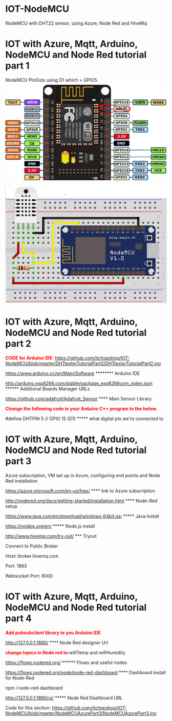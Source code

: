 # IOT-NodeMCU
NodeMCU with DHT22 sensor, using Azure, Node Red and HiveMq

# IOT with Azure, Mqtt, Arduino, NodeMCU and Node Red tutorial part 1

NodeMCU PinOuts using D1 which = GPIO5
![Screenshot](NodeMCUPinOut.PNG)

![Screenshot](NodeMCUDHT22Fritz.PNG)


# IOT with Azure, Mqtt, Arduino, NodeMCU and Node Red tutorial part 2

<b style='color:red'>CODE for Arduino IDE:</b>
https://github.com/itchopshop/IOT-NodeMCU/blob/master/DHTtesterTutorialPart2/DHTtesterTutorialPart2.ino

https://www.arduino.cc/en/Main/Software ******** Arduino IDE

http://arduino.esp8266.com/stable/package_esp8266com_index.json ****** Additional Boards Manager URLs

https://github.com/adafruit/Adafruit_Sensor **** Main Sensor Library

<b style='color:red'>Change the following code in your Arduino C++ program to the below.</b>

#define DHTPIN 5  // GPIO 15 (D1) ***** what digital pin we're connected to


# IOT with Azure, Mqtt, Arduino, NodeMCU and Node Red tutorial part 3

Azure subscription, VM set up in Azure, configuring end points and Node Red installation

https://azure.microsoft.com/en-us/free/ **** link to Azure subscription

http://nodered.org/docs/getting-started/installation.html **** Node-Red setup

https://www.java.com/en/download/windows-64bit.jsp ***** Java Install

https://nodejs.org/en/ ***** Node.js install

http://www.hivemq.com/try-out/ *** Tryout

Connect to Public Broker

Host: broker.hivemq.com

Port: 1883

Websocket Port: 8000


# IOT with Azure, Mqtt, Arduino, NodeMCU and Node Red tutorial part 4

<b style='color:red'>Add pubsubclient library to you Arduino IDE</b>.

http://127.0.0.1:1880/ **** Node Red designer Url

<b style='color:red'>change topics in Node red to:</b>wifiTemp and wifiHumidity

https://flows.nodered.org/ ****** Flows and useful nodes

https://flows.nodered.org/node/node-red-dashboard  **** Dashboard install for Node-Red

npm i node-red-dashboard

http://127.0.0.1:1880/ui/ ***** Node Red Dashboard URL

Code for this section: https://github.com/itchopshop/IOT-NodeMCU/blob/master/NodeMCUAzurePart3/NodeMCUAzurePart3.ino
